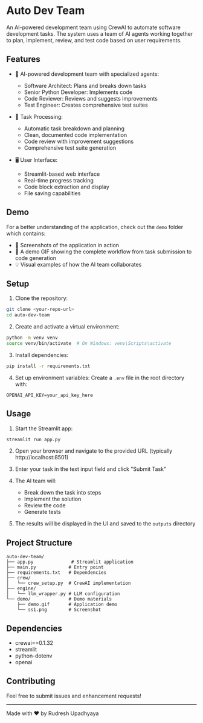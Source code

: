 # Auto Dev Team

An AI-powered development team using CrewAI to automate software development tasks. The system uses a team of AI agents working together to plan, implement, review, and test code based on user requirements.

## Features

- 🤖 AI-powered development team with specialized agents:
  - Software Architect: Plans and breaks down tasks
  - Senior Python Developer: Implements code
  - Code Reviewer: Reviews and suggests improvements
  - Test Engineer: Creates comprehensive test suites

- 🎯 Task Processing:
  - Automatic task breakdown and planning
  - Clean, documented code implementation
  - Code review with improvement suggestions
  - Comprehensive test suite generation

- 🖥️ User Interface:
  - Streamlit-based web interface
  - Real-time progress tracking
  - Code block extraction and display
  - File saving capabilities

## Demo

For a better understanding of the application, check out the `demo` folder which contains:
- 📸 Screenshots of the application in action
- 🎥 A demo GIF showing the complete workflow from task submission to code generation
- 💡 Visual examples of how the AI team collaborates

## Setup

1. Clone the repository:
```bash
git clone <your-repo-url>
cd auto-dev-team
```

2. Create and activate a virtual environment:
```bash
python -m venv venv
source venv/bin/activate  # On Windows: venv\Scripts\activate
```

3. Install dependencies:
```bash
pip install -r requirements.txt
```

4. Set up environment variables:
Create a `.env` file in the root directory with:
```
OPENAI_API_KEY=your_api_key_here
```

## Usage

1. Start the Streamlit app:
```bash
streamlit run app.py
```

2. Open your browser and navigate to the provided URL (typically http://localhost:8501)

3. Enter your task in the text input field and click "Submit Task"

4. The AI team will:
   - Break down the task into steps
   - Implement the solution
   - Review the code
   - Generate tests

5. The results will be displayed in the UI and saved to the `outputs` directory

## Project Structure

```
auto-dev-team/
├── app.py              # Streamlit application
├── main.py            # Entry point
├── requirements.txt   # Dependencies
├── crew/
│   └── crew_setup.py  # CrewAI implementation
├── engine/
│   └── llm_wrapper.py # LLM configuration
└── demo/              # Demo materials
    ├── demo.gif       # Application demo
    └── ss1.png        # Screenshot
```

## Dependencies

- crewai==0.1.32
- streamlit
- python-dotenv
- openai

## Contributing

Feel free to submit issues and enhancement requests!

---

Made with ❤️ by Rudresh Upadhyaya
